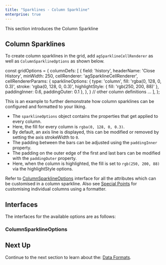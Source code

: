 ```yaml
---
title: "Sparklines - Column Sparkline"
enterprise: true
---
```


This section introduces the Column Sparkline

## Column Sparklines

To create column sparklines in the grid, add `agSparklineCellRenderer` as well as `ColumnSparklineOptions` as shown below.

<snippet>
const gridOptions = {
    columnDefs: [
        {
            field: 'history',
            headerName: 'Close History',
            minWidth: 250,
            cellRenderer: 'agSparklineCellRenderer',
            cellRendererParams: {
                sparklineOptions: {
                    type: 'column',
                    fill: 'rgba(0, 128, 0, 0.3)',
                    stroke: 'rgba(0, 128, 0, 0.3)',
                    highlightStyle: {
                        fill: 'rgb(250, 200, 88)'
                    },
                    paddingInner: 0.6,
                    paddingOuter: 0.1
                },
            },
        }
        // other column definitions ...
    ],
};
</snippet>

This is an example to further demonstrate how column sparklines can be configured and formatted to your liking.

- The `sparklineOptions` object contains the properties that get applied to every column.
- Here, the fill for every column is `rgba(0, 128, 0, 0.3)`.
- By default, an axis line is displayed, this can be modified or removed by setting the axis strokeWidth to `0`.
- The padding between the bars can be adjusted using the `paddingInner` property.
- The padding on the outer edge of the first and last bars can be modified with the `paddingOuter` property.
- Here, when the column is highlighted, the fill is set to `rgb(250, 200, 88)` via the highlightStyle options.

<grid-example title='Column Sparkline' name='column-sparkline' type='generated' options='{ "enterprise": true, "exampleHeight": 585, "modules": ["clientside", "sparklines"] }'></grid-example>

Refer to [ColumnSparklineOptions](/sparklines-column-sparkline/#columnsparklineoptions) interface for all the attributes which can be customised in a column sparkline.
Also see [Special Points](/sparklines-special-points/) for customising individual columns using a formatter.

## Interfaces
The interfaces for the available options are as follows:

### ColumnSparklineOptions

<interface-documentation interfaceName='AreaSparklineOptions' ></interface-documentation>

## Next Up

Continue to the next section to learn about the: [Data Formats](/sparklines-data/).
